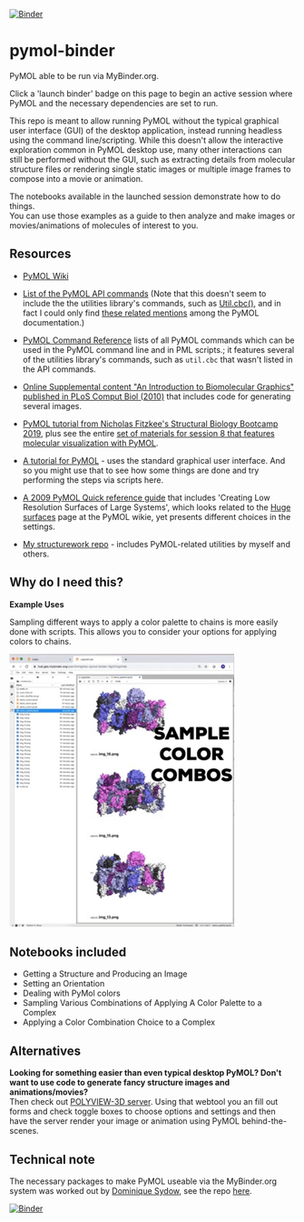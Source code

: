 [![Binder](https://mybinder.org/badge_logo.svg)](https://mybinder.org/v2/gh/fomightez/pymol-binder/master?filepath=index.ipynb)


# pymol-binder
PyMOL able to be run via MyBinder.org.

Click a 'launch binder' badge on this page to begin an active session where PyMOL and the necessary dependencies are set to run.

This repo is meant to allow running PyMOL without the typical graphical user interface (GUI) of the desktop application, instead running headless using the command line/scripting. While this doesn't allow the interactive exploration common in PyMOL desktop use, many other interactions can still be performed without the GUI, such as extracting details from molecular structure files or rendering single static images or multiple image frames to compose into a movie or animation.

The notebooks available in the launched session demonstrate how to do things.  
You can use those examples as a guide to then analyze and make images or movies/animations of molecules of interest to you.

Resources
---------

- [PyMOL Wiki](https://pymolwiki.org/index.php/Main_Page)

- [List of the PyMOL API commands](https://pymol.org/dokuwiki/doku.php?id=api:cmd:alpha) (Note that this doesn't seem to include the the utilities library's commands, such as [Util.cbc()](https://pymolwiki.org/index.php/CBC), and in fact I could only find [these related mentions](https://pymol.org/dokuwiki/doku.php?do=search&id=util) among the PyMOL documentation.)

- [PyMOL Command Reference](https://pymol.org/pymol-command-ref.html) lists of all PyMOL commands which can be used in the PyMOL command line and in PML scripts.; it features several of the  utilities library's commands, such as `util.cbc` that wasn't listed in the API commands.

- [Online Supplemental content "An Introduction to Biomolecular Graphics" published in PLoS Comput Biol (2010)](https://pymolwiki.org/index.php/PLoS) that includes code for generating several images.

- [PyMOL tutorial from Nicholas Fitzkee's Structural Biology Bootcamp 2019](http://folding.chemistry.msstate.edu/files/bootcamp/2019/session-08_pymol-tutorial.pdf), plus see the entire [set of materials for session 8 that features molecular visualization with PyMOL](http://fitzkee.chemistry.msstate.edu/node/250).

- [A tutorial for PyMOL](http://www.pitt.edu/~epolinko/IntroPyMOL.pdf) - uses the standard graphical user interface. And so you might use that to see how some things are done and try performing the steps via scripts here.

- [A 2009 PyMOL Quick reference guide](https://www.feinberg.northwestern.edu/sites/csgid/docs/pymol_quick_reference.pdf) that includes 'Creating Low Resolution Surfaces of Large Systems', which looks related to the [Huge surfaces](https://pymolwiki.org/index.php/Huge_surfaces) page at the PyMOL wikie, yet presents different choices in the settings.

- [My structurework repo](https://github.com/fomightez/structurework) - includes PyMOL-related utilities by myself and others.

Why do I need this?
-------------------

**Example Uses**

Sampling different ways to apply a color palette to chains is more easily done with scripts. This allows you to consider your options for applying colors to chains.

![](doc/color_combo_example.gif)

Notebooks included
------------------

- Getting a Structure and Producing an Image
- Setting an Orientation
- Dealing with PyMol colors
- Sampling Various Combinations of Applying A Color Palette to a Complex
- Applying a Color Combination Choice to a Complex

Alternatives
------------

**Looking for something easier than even typical desktop PyMOL? Don't want to use code to generate fancy structure images and animations/movies?**  
Then check out [POLYVIEW-3D server](http://polyview.cchmc.org/polyview3d.html). Using that webtool you an fill out forms and check toggle boxes to choose options and settings and then have the server render your image or animation using PyMOL behind-the-scenes.

Technical note
--------------

The necessary packages to make PyMOL useable via the MyBinder.org system was worked out by [Dominique Sydow](https://github.com/dominiquesydow), see the repo [here](https://github.com/dominiquesydow/pymolmeetsbinder).


[![Binder](https://mybinder.org/badge_logo.svg)](https://mybinder.org/v2/gh/fomightez/pymol-binder/master?filepath=index.ipynb)
